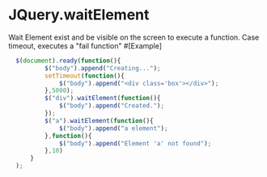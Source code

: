 JQuery.waitElement
==================
Wait Element exist and be visible on the screen to execute a function. Case timeout, executes a "fail function"
#[Example]
```javascript
  $(document).ready(function(){
          $("body").append("Creating...");
          setTimeout(function(){
              $("body").append("<div class='box'></div>");
          },5000);
          $("div").waitElement(function(){
              $("body").append("Created.");
          });
          $("a").waitElement(function(){
              $("body").append("a element");
          },function(){
              $("body").append("Element 'a' not found");
          },10)
      }
  );
```
